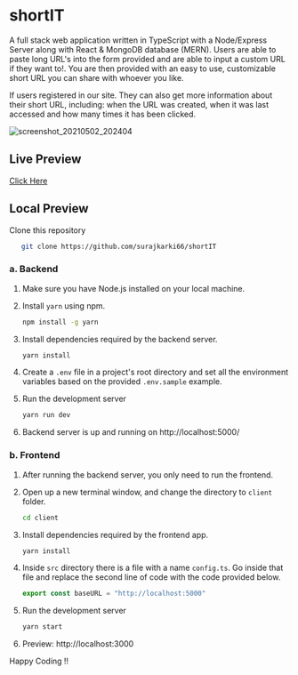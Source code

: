 # shortIT

A full stack web application written in TypeScript with a Node/Express Server along with React & MongoDB database (MERN). Users are able to paste long URL's into the form provided and are able to input a custom URL if they want to!. You are then provided with an easy to use, customizable short URL you can share with whoever you like.

If users registered in our site. They can also get more information about their short URL, including: when the URL was created, when it was last accessed and how many times it has been clicked.

![screenshot_20210502_202404](https://user-images.githubusercontent.com/50628520/116817195-ef138a00-ab84-11eb-888c-32bee1343665.png)

## Live Preview
[Click Here](https://shortit-zme7.onrender.com/)

## Local Preview
Clone this repository
```bash
   git clone https://github.com/surajkarki66/shortIT
```

### a. Backend
1. Make sure you have Node.js installed on your local machine.
2. Install `yarn` using npm.
   ```bash
   npm install -g yarn
   ```
3. Install dependencies required by the backend server.
   ```bash
   yarn install
   ```
4. Create a `.env` file in a project's root directory and set all the environment variables based on the provided `.env.sample` example.
   
5. Run the development server
   ```bash
   yarn run dev
   ```
6. Backend server is up and running on http://localhost:5000/

### b. Frontend
1. After running the backend server, you only need to run the frontend.
2. Open up a new terminal window, and change the directory to `client` folder.
   ```bash
   cd client
   ```
3. Install dependencies required by the frontend app.
   ```bash
   yarn install
   ```
4. Inside `src` directory there is a file with a name `config.ts`. Go inside that file and replace the second line of code with the code provided below.
    ```js
   export const baseURL = "http://localhost:5000"
   ```

5. Run the development server
   ```bash
   yarn start
   ```
6. Preview: http://localhost:3000
   
Happy Coding !!
